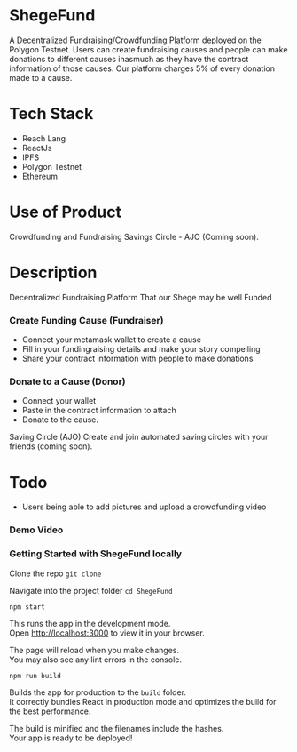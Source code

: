 # ShegeFund
A Decentralized Fundraising/Crowdfunding Platform deployed on the Polygon Testnet. Users can create fundraising causes and people can make donations to different causes inasmuch as they have the contract information of those causes. Our platform charges 5% of every donation made to a cause.

# Tech Stack
- Reach Lang
- ReactJs
- IPFS
- Polygon Testnet
- Ethereum

# Use of Product
Crowdfunding and Fundraising
Savings Circle - AJO (Coming soon).

# Description
Decentralized Fundraising Platform That our Shege may be well Funded

### Create Funding Cause (Fundraiser)
- Connect your metamask wallet to create a cause
- Fill in your fundingraising details and make your story compelling
- Share your contract information with people to make donations

### Donate to a Cause (Donor)
- Connect your wallet
- Paste in the contract information to attach
- Donate to the cause. 

Saving Circle (AJO)
Create and join automated saving circles with your friends (coming soon).

# Todo
- Users being able to add pictures and upload a crowdfunding video

### Demo Video

### Getting Started with ShegeFund locally

Clone the repo `git clone`

Navigate into the project folder `cd ShegeFund`

`npm start`

This runs the app in the development mode.\
Open [http://localhost:3000](http://localhost:3000) to view it in your browser.

The page will reload when you make changes.\
You may also see any lint errors in the console.

`npm run build`

Builds the app for production to the `build` folder.\
It correctly bundles React in production mode and optimizes the build for the best performance.

The build is minified and the filenames include the hashes.\
Your app is ready to be deployed!
